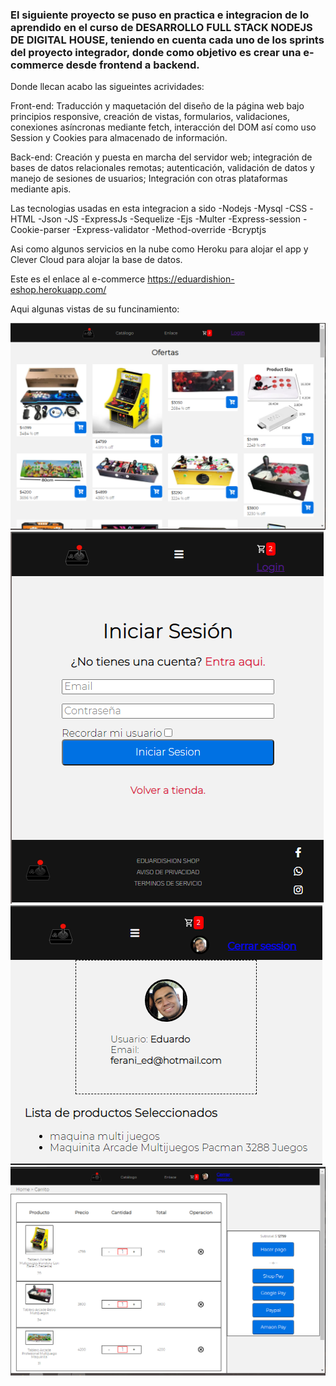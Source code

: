 
### El siguiente proyecto se puso en practica e integracion de lo aprendido en el curso de DESARROLLO FULL STACK NODEJS  DE DIGITAL HOUSE, teniendo en cuenta cada uno de los sprints del proyecto integrador, donde como objetivo es crear una e-commerce desde frontend a backend.

Donde llecan acabo las sigueintes acrividades:

Front-end: Traducción y maquetación del diseño de la página web
bajo principios responsive, creación de vistas, formularios, validaciones,
conexiones asíncronas mediante fetch, interacción del DOM así como
uso Session y Cookies para almacenado de información.

Back-end: Creación y puesta en marcha del servidor web; integración
de bases de datos relacionales remotas; autenticación, validación de
datos y manejo de sesiones de usuarios; Integración con otras
plataformas mediante apis.


Las tecnologias usadas en esta integracion a sido 
  -Nodejs 
  -Mysql 
  -CSS 
  -HTML 
  -Json 
  -JS 
  -ExpressJs 
  -Sequelize 
  -Ejs 
  -Multer 
  -Express-session 
  -Cookie-parser 
  -Express-validator 
  -Method-override 
  -Bcryptjs
  
  
 Asi como algunos servicios en la nube como Heroku para alojar el app y Clever Cloud para alojar la base de datos.
 
 Este es el enlace al e-commerce
 https://eduardishion-eshop.herokuapp.com/
 
 Aqui algunas vistas de su funcinamiento:
 
 <img src="https://github.com/Eduardishion/appEcommercePropiaEduard/blob/servidorV5-operaciones-dataBase/Captura%20de%20pantalla%20(724).png">
 
  <img src="https://github.com/Eduardishion/appEcommercePropiaEduard/blob/servidorV5-operaciones-dataBase/Captura%20de%20pantalla%20(725).png">
  
  <img src=" https://github.com/Eduardishion/appEcommercePropiaEduard/blob/servidorV5-operaciones-dataBase/Captura%20de%20pantalla%20(727).png">
  
   <img src="https://github.com/Eduardishion/appEcommercePropiaEduard/blob/servidorV5-operaciones-dataBase/Captura%20de%20pantalla%20(728).png">
  

 
 
 



